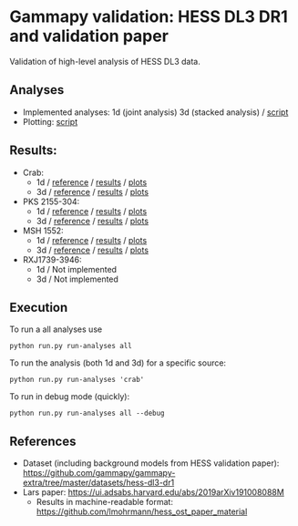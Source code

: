 # Gammapy validation: HESS DL3 DR1 and validation paper

Validation of high-level analysis of HESS DL3 data.

## Analyses

- Implemented analyses: 1d (joint analysis) 3d (stacked analysis) / [script](run.py)
- Plotting: [script](plot.py)

## Results:
- Crab:
    - 1d / 
    [reference](crab/reference/gammapy_crab_1d_powerlaw.dat) / 
    [results](crab/results/results-summary-fit-1d.yaml) / 
    [plots](crab/plots/flux-points-1d.png)
    - 3d / 
    [reference](crab/reference/gammapy_crab_3d_powerlaw.dat) / 
    [results](crab/results/results-summary-fit-3d.yaml) / 
    [plots](crab/plots/flux-points-3d.png)
- PKS 2155-304:
    - 1d / 
    [reference](pks2155/reference/gammapy_pks2155_1d_powerlaw.dat) / 
    [results](pks2155/results/results-summary-fit-1d.yaml) / 
    [plots](pks2155/plots/flux-points-1d.png)
    - 3d / 
    [reference](pks2155/reference/gammapy_pks2155_3d_powerlaw.dat) / 
    [results](pks2155/results/results-summary-fit-3d.yaml) / 
    [plots](pks2155/plots/flux-points-3d.png)
- MSH 1552:
    - 1d / 
    [reference](msh1552/reference/gammapy_msh1552_1d_powerlaw.dat) / 
    [results](msh1552/results/results-summary-fit-1d.yaml) / 
    [plots](msh1552/plots/flux-points-1d.png)
    - 3d / 
    [reference](msh1552/reference/gammapy_msh1552_3d_powerlaw.dat) / 
    [results](msh1552/results/results-summary-fit-3d.yaml) / 
    [plots](msh1552/plots/flux-points-3d.png)
- RXJ1739-3946:
    - 1d / Not implemented
    - 3d / Not implemented
    


## Execution

To run a all analyses use

    python run.py run-analyses all 
    
To run the analysis (both 1d and 3d) for a specific source:

    python run.py run-analyses 'crab'

To run in debug mode (quickly):

    python run.py run-analyses all --debug

## References

- Dataset (including background models from HESS validation paper): https://github.com/gammapy/gammapy-extra/tree/master/datasets/hess-dl3-dr1
- Lars paper: https://ui.adsabs.harvard.edu/abs/2019arXiv191008088M
  - Results in machine-readable format: https://github.com/lmohrmann/hess_ost_paper_material
